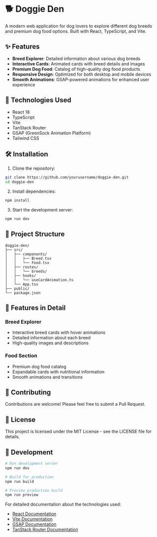 # 🐕 Doggie Den

A modern web application for dog lovers to explore different dog breeds and premium dog food options. Built with React, TypeScript, and Vite.

## ✨ Features

- **Breed Explorer**: Detailed information about various dog breeds
- **Interactive Cards**: Animated cards with breed details and images
- **Premium Dog Food**: Catalog of high-quality dog food products
- **Responsive Design**: Optimized for both desktop and mobile devices
- **Smooth Animations**: GSAP-powered animations for enhanced user experience

## 🚀 Technologies Used

- React 18
- TypeScript
- Vite
- TanStack Router
- GSAP (GreenSock Animation Platform)
- Tailwind CSS

## 🛠️ Installation

1. Clone the repository:
```bash
git clone https://github.com/yourusername/doggie-den.git
cd doggie-den
```

2. Install dependencies:
```bash
npm install
```

3. Start the development server:
```bash
npm run dev
```

## 🧱 Project Structure

```
doggie-den/
├── src/
│   ├── components/
│   │   ├── Breed.tsx
│   │   └── Food.tsx
│   ├── routes/
│   │   └── breeds/
│   ├── hooks/
│   │   └── useCardAnimation.ts
│   └── App.tsx
├── public/
└── package.json
```

## 🎨 Features in Detail

### Breed Explorer
- Interactive breed cards with hover animations
- Detailed information about each breed
- High-quality images and descriptions

### Food Section
- Premium dog food catalog
- Expandable cards with nutritional information
- Smooth animations and transitions

## 🤝 Contributing

Contributions are welcome! Please feel free to submit a Pull Request.

## 📝 License

This project is licensed under the MIT License - see the LICENSE file for details.

## 🔧 Development

```bash
# Run development server
npm run dev

# Build for production
npm run build

# Preview production build
npm run preview
```

For detailed documentation about the technologies used:
- [React Documentation](https://react.dev)
- [Vite Documentation](https://vitejs.dev)
- [GSAP Documentation](https://greensock.com/docs/)
- [TanStack Router Documentation](https://tanstack.com/router)
